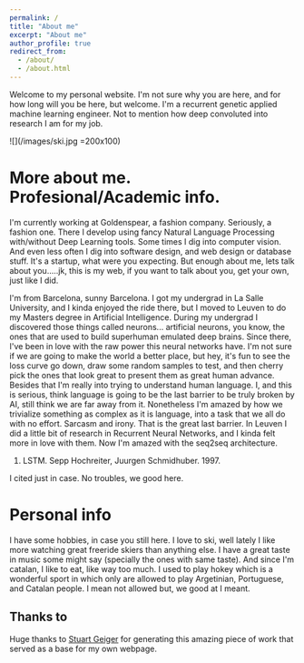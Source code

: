 ```yaml
---
permalink: /
title: "About me"
excerpt: "About me"
author_profile: true
redirect_from: 
  - /about/
  - /about.html
---
```


Welcome to my personal website. I'm not sure why you are here, and for how long will you be here, but welcome.
I'm a recurrent genetic applied machine learning engineer. Not to mention how deep convoluted into research I am for my job.

![](/images/ski.jpg =200x100)

More about me. Profesional/Academic info.
======

I'm currently working at Goldenspear, a fashion company. Seriously, a fashion one. There I develop using fancy Natural Language Processing with/without Deep Learning tools. Some times I dig into computer vision. And even less often I dig into software design, and web design or database stuff. It's a startup, what were you expecting. But enough about me, lets talk about you.....jk, this is my web, if you want to talk about you, get your own, just like I did.

I'm from Barcelona, sunny Barcelona. I got my undergrad in La Salle University, and I kinda enjoyed the ride there, but I moved to Leuven to do my Masters degree in Artificial Intelligence. During my undergrad I discovered those things called neurons... artificial neurons, you know, the ones that are used to build superhuman emulated deep brains. Since there, I've been in love with the raw power this neural networks have. I'm not sure if we are going to make the world a better place, but hey, it's fun to see the loss curve go down, draw some random samples to test, and then cherry pick the ones that look great to present them as great human advance. Besides that I'm really into trying to understand human language. I, and this is serious, think language is going to be the last barrier to be truly broken by AI, still think we are far away from it. Nonetheless I'm amazed by how we trivialize something as complex as it is language, into a task that we all do with no effort. Sarcasm and irony. That is the great last barrier. 
In Leuven I did a little bit of research in Recurrent Neural Networks, and I kinda felt more in love with them. Now I'm amazed with the seq2seq architecture.
1. LSTM. Sepp Hochreiter, Juurgen Schmidhuber. 1997.

I cited just in case. No troubles, we good here.

Personal info
=========
I have some hobbies, in case you still here. I love to ski, well lately I like more watching great freeride skiers than anything else. I have a great taste in music some might say (specially the ones with same taste). And since I'm catalan, I like to eat, like way too much. I used to play hokey which is a wonderful sport in which only are allowed to play Argetinian, Portuguese, and Catalan people. I mean not allowed but, we good at I meant.


Thanks to
------
Huge thanks to [Stuart Geiger](https://twitter.com/staeiou) for generating this amazing piece of work that served as a base for my own webpage.
